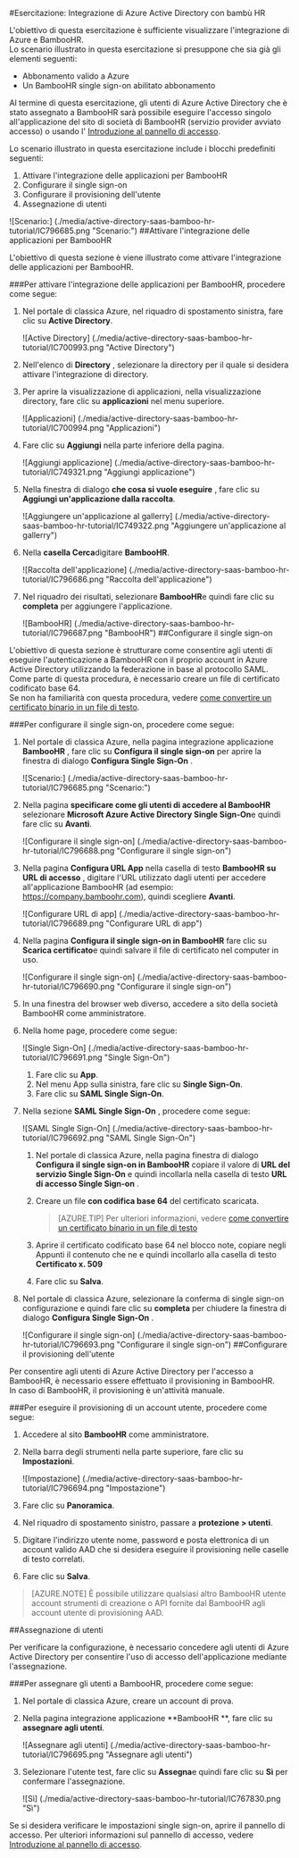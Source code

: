 <properties 
    pageTitle="Esercitazione: Integrazione di Azure Active Directory con bambù HR | Microsoft Azure" 
    description="Informazioni su come utilizzare bambù HR con Azure Active Directory per abilitare il single sign-on, il provisioning automatico e altro." 
    services="active-directory" 
    authors="jeevansd"  
    documentationCenter="na" 
    manager="femila"/>
<tags 
    ms.service="active-directory" 
    ms.devlang="na" 
    ms.topic="article" 
    ms.tgt_pltfrm="na" 
    ms.workload="identity" 
    ms.date="09/29/2016" 
    ms.author="jeedes" />

#<a name="tutorial-azure-active-directory-integration-with-bamboo-hr"></a>Esercitazione: Integrazione di Azure Active Directory con bambù HR

L'obiettivo di questa esercitazione è sufficiente visualizzare l'integrazione di Azure e BambooHR.  
Lo scenario illustrato in questa esercitazione si presuppone che sia già gli elementi seguenti:

-   Abbonamento valido a Azure
-   Un BambooHR single sign-on abilitato abbonamento

Al termine di questa esercitazione, gli utenti di Azure Active Directory che è stato assegnato a BambooHR sarà possibile eseguire l'accesso singolo all'applicazione del sito di società di BambooHR (servizio provider avviato accesso) o usando l' [Introduzione al pannello di accesso](active-directory-saas-access-panel-introduction.md).

Lo scenario illustrato in questa esercitazione include i blocchi predefiniti seguenti:

1.  Attivare l'integrazione delle applicazioni per BambooHR
2.  Configurare il single sign-on
3.  Configurare il provisioning dell'utente
4.  Assegnazione di utenti

![Scenario:] (./media/active-directory-saas-bamboo-hr-tutorial/IC796685.png "Scenario:")
##<a name="enabling-the-application-integration-for-bamboohr"></a>Attivare l'integrazione delle applicazioni per BambooHR

L'obiettivo di questa sezione è viene illustrato come attivare l'integrazione delle applicazioni per BambooHR.

###<a name="to-enable-the-application-integration-for-bamboohr-perform-the-following-steps"></a>Per attivare l'integrazione delle applicazioni per BambooHR, procedere come segue:

1.  Nel portale di classica Azure, nel riquadro di spostamento sinistra, fare clic su **Active Directory**.

    ![Active Directory] (./media/active-directory-saas-bamboo-hr-tutorial/IC700993.png "Active Directory")

2.  Nell'elenco di **Directory** , selezionare la directory per il quale si desidera attivare l'integrazione di directory.

3.  Per aprire la visualizzazione di applicazioni, nella visualizzazione directory, fare clic su **applicazioni** nel menu superiore.

    ![Applicazioni] (./media/active-directory-saas-bamboo-hr-tutorial/IC700994.png "Applicazioni")

4.  Fare clic su **Aggiungi** nella parte inferiore della pagina.

    ![Aggiungi applicazione] (./media/active-directory-saas-bamboo-hr-tutorial/IC749321.png "Aggiungi applicazione")

5.  Nella finestra di dialogo **che cosa si vuole eseguire** , fare clic su **Aggiungi un'applicazione dalla raccolta**.

    ![Aggiungere un'applicazione al gallerry] (./media/active-directory-saas-bamboo-hr-tutorial/IC749322.png "Aggiungere un'applicazione al gallerry")

6.  Nella **casella Cerca**digitare **BambooHR**.

    ![Raccolta dell'applicazione] (./media/active-directory-saas-bamboo-hr-tutorial/IC796686.png "Raccolta dell'applicazione")

7.  Nel riquadro dei risultati, selezionare **BambooHR**e quindi fare clic su **completa** per aggiungere l'applicazione.

    ![BambooHR] (./media/active-directory-saas-bamboo-hr-tutorial/IC796687.png "BambooHR")
##<a name="configuring-single-sign-on"></a>Configurare il single sign-on

L'obiettivo di questa sezione è strutturare come consentire agli utenti di eseguire l'autenticazione a BambooHR con il proprio account in Azure Active Directory utilizzando la federazione in base al protocollo SAML.  
Come parte di questa procedura, è necessario creare un file di certificato codificato base 64.  
Se non ha familiarità con questa procedura, vedere [come convertire un certificato binario in un file di testo](http://youtu.be/PlgrzUZ-Y1o).

###<a name="to-configure-single-sign-on-perform-the-following-steps"></a>Per configurare il single sign-on, procedere come segue:

1.  Nel portale di classica Azure, nella pagina integrazione applicazione **BambooHR** , fare clic su **Configura il single sign-on** per aprire la finestra di dialogo **Configura Single Sign-On** .

    ![Scenario:] (./media/active-directory-saas-bamboo-hr-tutorial/IC796685.png "Scenario:")

2.  Nella pagina **specificare come gli utenti di accedere al BambooHR** selezionare **Microsoft Azure Active Directory Single Sign-On**e quindi fare clic su **Avanti**.

    ![Configurare il single sign-on] (./media/active-directory-saas-bamboo-hr-tutorial/IC796688.png "Configurare il single sign-on")

3.  Nella pagina **Configura URL App** nella casella di testo **BambooHR su URL di accesso** , digitare l'URL utilizzato dagli utenti per accedere all'applicazione BambooHR (ad esempio: https://company.bamboohr.com), quindi scegliere **Avanti**.

    ![Configurare URL di app] (./media/active-directory-saas-bamboo-hr-tutorial/IC796689.png "Configurare URL di app")

4.  Nella pagina **Configura il single sign-on in BambooHR** fare clic su **Scarica certificato**e quindi salvare il file di certificato nel computer in uso.

    ![Configurare il single sign-on] (./media/active-directory-saas-bamboo-hr-tutorial/IC796690.png "Configurare il single sign-on")

5.  In una finestra del browser web diverso, accedere a sito della società BambooHR come amministratore.

6.  Nella home page, procedere come segue:

    ![Single Sign-On] (./media/active-directory-saas-bamboo-hr-tutorial/IC796691.png "Single Sign-On")

    1.  Fare clic su **App**.
    2.  Nel menu App sulla sinistra, fare clic su **Single Sign-On**.
    3.  Fare clic su **SAML Single Sign-On**.

7.  Nella sezione **SAML Single Sign-On** , procedere come segue:

    ![SAML Single Sign-On] (./media/active-directory-saas-bamboo-hr-tutorial/IC796692.png "SAML Single Sign-On")

    1.  Nel portale di classica Azure, nella pagina finestra di dialogo **Configura il single sign-on in BambooHR** copiare il valore di **URL del servizio Single Sign-On** e quindi incollarla nella casella di testo **URL di accesso Single Sign-on** .
    2.  Creare un file **con codifica base 64** del certificato scaricata.  

        >[AZURE.TIP] Per ulteriori informazioni, vedere [come convertire un certificato binario in un file di testo](http://youtu.be/PlgrzUZ-Y1o)

    3.  Aprire il certificato codificato base 64 nel blocco note, copiare negli Appunti il contenuto che ne e quindi incollarlo alla casella di testo **Certificato x. 509**
    4.  Fare clic su **Salva**.

8.  Nel portale di classica Azure, selezionare la conferma di single sign-on configurazione e quindi fare clic su **completa** per chiudere la finestra di dialogo **Configura Single Sign-On** .

    ![Configurare il single sign-on] (./media/active-directory-saas-bamboo-hr-tutorial/IC796693.png "Configurare il single sign-on")
##<a name="configuring-user-provisioning"></a>Configurare il provisioning dell'utente

Per consentire agli utenti di Azure Active Directory per l'accesso a BambooHR, è necessario essere effettuato il provisioning in BambooHR.  
In caso di BambooHR, il provisioning è un'attività manuale.

###<a name="to-provision-a-user-accounts-perform-the-following-steps"></a>Per eseguire il provisioning di un account utente, procedere come segue:

1.  Accedere al sito **BambooHR** come amministratore.

2.  Nella barra degli strumenti nella parte superiore, fare clic su **Impostazioni**.

    ![Impostazione] (./media/active-directory-saas-bamboo-hr-tutorial/IC796694.png "Impostazione")

3.  Fare clic su **Panoramica**.

4.  Nel riquadro di spostamento sinistro, passare a **protezione \> utenti**.

5.  Digitare l'indirizzo utente nome, password e posta elettronica di un account valido AAD che si desidera eseguire il provisioning nelle caselle di testo correlati.

6.  Fare clic su **Salva**.

>[AZURE.NOTE] È possibile utilizzare qualsiasi altro BambooHR utente account strumenti di creazione o API fornite dal BambooHR agli account utente di provisioning AAD.

##<a name="assigning-users"></a>Assegnazione di utenti

Per verificare la configurazione, è necessario concedere agli utenti di Azure Active Directory per consentire l'uso di accesso dell'applicazione mediante l'assegnazione.

###<a name="to-assign-users-to-bamboohr-perform-the-following-steps"></a>Per assegnare gli utenti a BambooHR, procedere come segue:

1.  Nel portale di classica Azure, creare un account di prova.

2.  Nella pagina integrazione applicazione **BambooHR **, fare clic su **assegnare agli utenti**.

    ![Assegnare agli utenti] (./media/active-directory-saas-bamboo-hr-tutorial/IC796695.png "Assegnare agli utenti")

3.  Selezionare l'utente test, fare clic su **Assegna**e quindi fare clic su **Sì** per confermare l'assegnazione.

    ![Sì] (./media/active-directory-saas-bamboo-hr-tutorial/IC767830.png "Sì")

Se si desidera verificare le impostazioni single sign-on, aprire il pannello di accesso. Per ulteriori informazioni sul pannello di accesso, vedere [Introduzione al pannello di accesso](active-directory-saas-access-panel-introduction.md).
